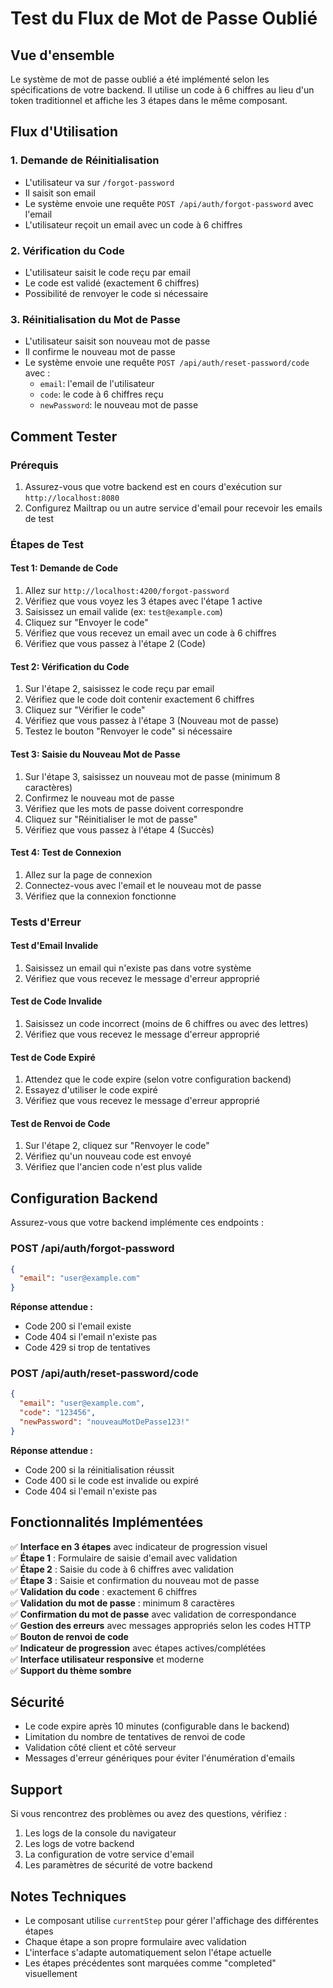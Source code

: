 # Test du Flux de Mot de Passe Oublié

## Vue d'ensemble

Le système de mot de passe oublié a été implémenté selon les spécifications de votre backend. Il utilise un code à 6 chiffres au lieu d'un token traditionnel et affiche les 3 étapes dans le même composant.

## Flux d'Utilisation

### 1. Demande de Réinitialisation
- L'utilisateur va sur `/forgot-password`
- Il saisit son email
- Le système envoie une requête `POST /api/auth/forgot-password` avec l'email
- L'utilisateur reçoit un email avec un code à 6 chiffres

### 2. Vérification du Code
- L'utilisateur saisit le code reçu par email
- Le code est validé (exactement 6 chiffres)
- Possibilité de renvoyer le code si nécessaire

### 3. Réinitialisation du Mot de Passe
- L'utilisateur saisit son nouveau mot de passe
- Il confirme le nouveau mot de passe
- Le système envoie une requête `POST /api/auth/reset-password/code` avec :
  - `email`: l'email de l'utilisateur
  - `code`: le code à 6 chiffres reçu
  - `newPassword`: le nouveau mot de passe

## Comment Tester

### Prérequis
1. Assurez-vous que votre backend est en cours d'exécution sur `http://localhost:8080`
2. Configurez Mailtrap ou un autre service d'email pour recevoir les emails de test

### Étapes de Test

#### Test 1: Demande de Code
1. Allez sur `http://localhost:4200/forgot-password`
2. Vérifiez que vous voyez les 3 étapes avec l'étape 1 active
3. Saisissez un email valide (ex: `test@example.com`)
4. Cliquez sur "Envoyer le code"
5. Vérifiez que vous recevez un email avec un code à 6 chiffres
6. Vérifiez que vous passez à l'étape 2 (Code)

#### Test 2: Vérification du Code
1. Sur l'étape 2, saisissez le code reçu par email
2. Vérifiez que le code doit contenir exactement 6 chiffres
3. Cliquez sur "Vérifier le code"
4. Vérifiez que vous passez à l'étape 3 (Nouveau mot de passe)
5. Testez le bouton "Renvoyer le code" si nécessaire

#### Test 3: Saisie du Nouveau Mot de Passe
1. Sur l'étape 3, saisissez un nouveau mot de passe (minimum 8 caractères)
2. Confirmez le nouveau mot de passe
3. Vérifiez que les mots de passe doivent correspondre
4. Cliquez sur "Réinitialiser le mot de passe"
5. Vérifiez que vous passez à l'étape 4 (Succès)

#### Test 4: Test de Connexion
1. Allez sur la page de connexion
2. Connectez-vous avec l'email et le nouveau mot de passe
3. Vérifiez que la connexion fonctionne

### Tests d'Erreur

#### Test d'Email Invalide
1. Saisissez un email qui n'existe pas dans votre système
2. Vérifiez que vous recevez le message d'erreur approprié

#### Test de Code Invalide
1. Saisissez un code incorrect (moins de 6 chiffres ou avec des lettres)
2. Vérifiez que vous recevez le message d'erreur approprié

#### Test de Code Expiré
1. Attendez que le code expire (selon votre configuration backend)
2. Essayez d'utiliser le code expiré
3. Vérifiez que vous recevez le message d'erreur approprié

#### Test de Renvoi de Code
1. Sur l'étape 2, cliquez sur "Renvoyer le code"
2. Vérifiez qu'un nouveau code est envoyé
3. Vérifiez que l'ancien code n'est plus valide

## Configuration Backend

Assurez-vous que votre backend implémente ces endpoints :

### POST /api/auth/forgot-password
```json
{
  "email": "user@example.com"
}
```

**Réponse attendue :**
- Code 200 si l'email existe
- Code 404 si l'email n'existe pas
- Code 429 si trop de tentatives

### POST /api/auth/reset-password/code
```json
{
  "email": "user@example.com",
  "code": "123456",
  "newPassword": "nouveauMotDePasse123!"
}
```

**Réponse attendue :**
- Code 200 si la réinitialisation réussit
- Code 400 si le code est invalide ou expiré
- Code 404 si l'email n'existe pas

## Fonctionnalités Implémentées

✅ **Interface en 3 étapes** avec indicateur de progression visuel  
✅ **Étape 1** : Formulaire de saisie d'email avec validation  
✅ **Étape 2** : Saisie du code à 6 chiffres avec validation  
✅ **Étape 3** : Saisie et confirmation du nouveau mot de passe  
✅ **Validation du code** : exactement 6 chiffres  
✅ **Validation du mot de passe** : minimum 8 caractères  
✅ **Confirmation du mot de passe** avec validation de correspondance  
✅ **Gestion des erreurs** avec messages appropriés selon les codes HTTP  
✅ **Bouton de renvoi de code**  
✅ **Indicateur de progression** avec étapes actives/complétées  
✅ **Interface utilisateur responsive** et moderne  
✅ **Support du thème sombre**  

## Sécurité

- Le code expire après 10 minutes (configurable dans le backend)
- Limitation du nombre de tentatives de renvoi de code
- Validation côté client et côté serveur
- Messages d'erreur génériques pour éviter l'énumération d'emails

## Support

Si vous rencontrez des problèmes ou avez des questions, vérifiez :
1. Les logs de la console du navigateur
2. Les logs de votre backend
3. La configuration de votre service d'email
4. Les paramètres de sécurité de votre backend

## Notes Techniques

- Le composant utilise `currentStep` pour gérer l'affichage des différentes étapes
- Chaque étape a son propre formulaire avec validation
- L'interface s'adapte automatiquement selon l'étape actuelle
- Les étapes précédentes sont marquées comme "completed" visuellement
